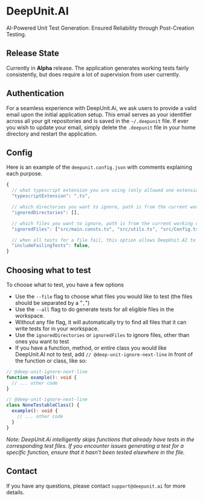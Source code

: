 # DeepUnit.AI

AI-Powered Unit Test Generation: Ensured Reliability through Post-Creation Testing.

## Release State

Currently in **Alpha** release.
The application generates working tests fairly consistently, but does require a lot of supervision from user currently.

## Authentication

For a seamless experience with DeepUnit.Ai, we ask users to provide a valid email upon the initial application setup. This email serves as your identifier across all your git repositories and is saved in the `~/.deepunit` file. If ever you wish to update your email, simply delete the `.deepunit` file in your home directory and restart the application.

## Config

Here is an example of the `deepunit.config.json` with comments explaining each purpose.

```javascript
{
  // what typescript extension you are using (only allowed one extension right now)
  "typescriptExtension": ".ts",

  // which directories you want to ignore, path is from the current working directory
  "ignoredDirectories": [],

  // which files you want to ignore, path is from the current working directory
  "ignoredFiles": ["src/main.consts.ts", "src/utils.ts", "src/Config.ts"],

  // when all tests for a file fail, this option allows DeepUnit.AI to save the failing tests to a file so that you fix them manually
  "includeFailingTests": false,
}
```

## Choosing what to test

To choose what to test, you have a few options

- Use the `--file` flag to choose what files you would like to test (the files should be separated by a "`,`")
- Use the `--all` flag to do generate tests for all eligible files in the workspace.
- Without any file flag, it will automatically try to find all files that it can write tests for in your workspace.
- Use the `ignoredDirectories` or `ignoredFiles` to ignore files, other than ones you want to test
- If you have a function, method, or entire class you would like DeepUnit.AI not to test, add `// @deep-unit-ignore-next-line` in front of the function or class, like so:

```typescript
// @deep-unit-ignore-next-line
function example(): void {
  // ... other code
}
```

```typescript
// @deep-unit-ignore-next-line
class NoneTestableClass() {
  example(): void {
    // ... other code
  }
}
```

_Note:
DeepUnit.Ai intelligently skips functions that already have tests in the corresponding test files. If you encounter issues generating a test for a specific function, ensure that it hasn't been tested elsewhere in the file._

## Contact

If you have any questions, please contact `support@deepunit.ai` for more details.
